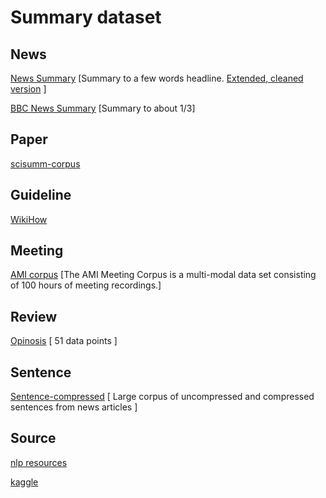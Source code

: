 # Summary dataset

## News

[News Summary](https://www.kaggle.com/sunnysai12345/news-summary) \[Summary to a few words headline. [Extended, cleaned version](https://www.kaggle.com/edumunozsala/cleaned-news-summary) \]

[BBC News Summary](https://www.kaggle.com/pariza/bbc-news-summary) \[Summary to about 1/3]

## Paper

[scisumm-corpus](https://github.com/WING-NUS/scisumm-corpus)

## Guideline

[WikiHow](https://www.kaggle.com/varunucl/wikihow-summarization)

## Meeting


[AMI corpus](https://github.com/gcunhase/AMICorpusXML) \[The AMI Meeting Corpus is a multi-modal data set consisting of 100 hours of meeting recordings.\]

## Review

[Opinosis](http://kavita-ganesan.com/opinosis-opinion-dataset/#.YLu3Ky21FQI) \[ 51 data points \]

## Sentence

[Sentence-compressed](https://paperswithcode.com/dataset/sentence-compression) \[ Large corpus of uncompressed and compressed sentences from news articles \]


## Source

[nlp resources](https://github.com/mathsyouth/awesome-text-summarization)

[kaggle](https://www.kaggle.com)
